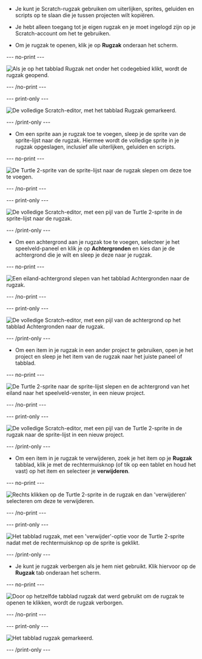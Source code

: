 - Je kunt je Scratch-rugzak gebruiken om uiterlijken, sprites, geluiden en scripts op te slaan die je tussen projecten wilt kopiëren.

- Je hebt alleen toegang tot je eigen rugzak en je moet ingelogd zijn op je Scratch-account om het te gebruiken.

- Om je rugzak te openen, klik je op **Rugzak** onderaan het scherm.

--- no-print ---

![Als je op het tabblad Rugzak net onder het codegebied klikt, wordt de rugzak geopend.](images/open-backpack.gif)

--- /no-print ---

--- print-only ---

![De volledige Scratch-editor, met het tabblad Rugzak gemarkeerd.](images/open-backpack.png)

--- /print-only ---

- Om een sprite aan je rugzak toe te voegen, sleep je de sprite van de sprite-lijst naar de rugzak. Hiermee wordt de volledige sprite in je rugzak opgeslagen, inclusief alle uiterlijken, geluiden en scripts.

--- no-print ---

![De Turtle 2-sprite van de sprite-lijst naar de rugzak slepen om deze toe te voegen.](images/add-sprite.gif)

--- /no-print ---

--- print-only ---

![De volledige Scratch-editor, met een pijl van de Turtle 2-sprite in de sprite-lijst naar de rugzak.](images/add-sprite.png)

--- /print-only ---

- Om een achtergrond aan je rugzak toe te voegen, selecteer je het speelveld-paneel en klik je op **Achtergronden** en kies dan je de achtergrond die je wilt en sleep je deze naar je rugzak.

--- no-print ---

![Een eiland-achtergrond slepen van het tabblad Achtergronden naar de rugzak.](images/add-backdrop.gif)

--- /no-print ---

--- print-only ---

![De volledige Scratch-editor, met een pijl van de achtergrond op het tabblad Achtergronden naar de rugzak.](images/add-backdrop.png)

--- /print-only ---

- Om een item in je rugzak in een ander project te gebruiken, open je het project en sleep je het item van de rugzak naar het juiste paneel of tabblad.

--- no-print ---

![De Turtle 2-sprite naar de sprite-lijst slepen en de achtergrond van het eiland naar het speelveld-venster, in een nieuw project.](images/new-project.gif)

--- /no-print ---

--- print-only ---

![De volledige Scratch-editor, met een pijl van de Turtle 2-sprite in de rugzak naar de sprite-lijst in een nieuw project.](images/new-project.png)

--- /print-only ---

- Om een item in je rugzak te verwijderen, zoek je het item op je **Rugzak** tabblad, klik je met de rechtermuisknop (of tik op een tablet en houd het vast) op het item en selecteer je **verwijderen**.

--- no-print ---

![Rechts klikken op de Turtle 2-sprite in de rugzak en dan 'verwijderen' selecteren om deze te verwijderen.](images/delete-items.gif)

--- /no-print ---

--- print-only ---

![Het tabblad rugzak, met een 'verwijder'-optie voor de Turtle 2-sprite nadat met de rechtermuisknop op de sprite is geklikt.](images/delete-items.png)

--- /print-only ---

- Je kunt je rugzak verbergen als je hem niet gebruikt. Klik hiervoor op de **Rugzak** tab onderaan het scherm.

--- no-print ---

![Door op hetzelfde tabblad rugzak dat werd gebruikt om de rugzak te openen te klikken, wordt de rugzak verborgen.](images/hide-backpack.gif)

--- /no-print ---

--- print-only ---

![Het tabblad rugzak gemarkeerd.](images/hide-backpack.png)

--- /print-only ---
